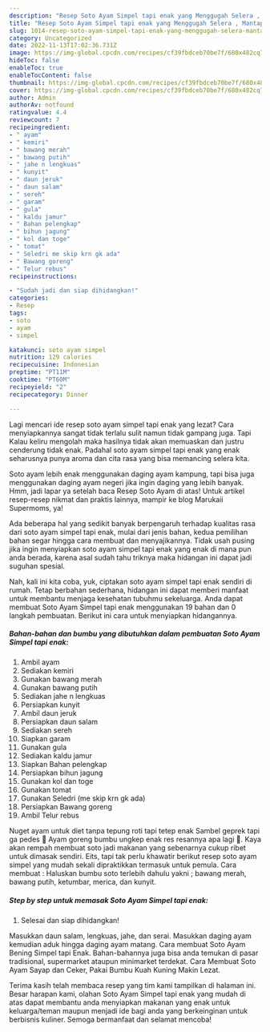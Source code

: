```yaml
---
description: "Resep Soto Ayam Simpel tapi enak yang Menggugah Selera , Mantap"
title: "Resep Soto Ayam Simpel tapi enak yang Menggugah Selera , Mantap"
slug: 1014-resep-soto-ayam-simpel-tapi-enak-yang-menggugah-selera-mantap
category: Uncategorized
date: 2022-11-13T17:02:36.731Z
image: https://img-global.cpcdn.com/recipes/cf39fbdceb70be7f/680x482cq70/soto-ayam-simpel-tapi-enak-foto-resep-utama.jpg
hideToc: false
enableToc: true
enableTocContent: false
thumbnail: https://img-global.cpcdn.com/recipes/cf39fbdceb70be7f/680x482cq70/soto-ayam-simpel-tapi-enak-foto-resep-utama.jpg
cover: https://img-global.cpcdn.com/recipes/cf39fbdceb70be7f/680x482cq70/soto-ayam-simpel-tapi-enak-foto-resep-utama.jpg
author: Admin
authorAv: notfound
ratingvalue: 4.4
reviewcount: 7
recipeingredient:
- " ayam"
- " kemiri"
- " bawang merah"
- " bawang putih"
- " jahe n lengkuas"
- " kunyit"
- " daun jeruk"
- " daun salam"
- " sereh"
- " garam"
- " gula"
- " kaldu jamur"
- " Bahan pelengkap"
- " bihun jagung"
- " kol dan toge"
- " tomat"
- " Seledri me skip krn gk ada"
- " Bawang goreng"
- " Telur rebus"
recipeinstructions:

- "Sudah jadi dan siap dihidangkan!"
categories:
- Resep
tags:
- soto
- ayam
- simpel

katakunci: soto ayam simpel 
nutrition: 129 calories
recipecuisine: Indonesian
preptime: "PT11M"
cooktime: "PT60M"
recipeyield: "2"
recipecategory: Dinner

---
```



Lagi mencari ide resep soto ayam simpel tapi enak yang lezat? Cara menyiapkannya sangat tidak terlalu sulit namun tidak gampang juga. Tapi Kalau keliru mengolah maka hasilnya tidak akan memuaskan dan justru cenderung tidak enak. Padahal soto ayam simpel tapi enak yang enak seharusnya punya aroma dan cita rasa yang bisa memancing selera kita.


Soto ayam lebih enak menggunakan daging ayam kampung, tapi bisa juga menggunakan daging ayam negeri jika ingin daging yang lebih banyak. Hmm, jadi lapar ya setelah baca Resep Soto Ayam di atas! Untuk artikel resep-resep nikmat dan praktis lainnya, mampir ke blog Marukaii Supermoms, ya!

Ada beberapa hal yang sedikit banyak berpengaruh terhadap kualitas rasa dari soto ayam simpel tapi enak, mulai dari jenis bahan, kedua pemilihan bahan segar hingga cara membuat dan menyajikannya. Tidak usah pusing jika ingin menyiapkan soto ayam simpel tapi enak yang enak di mana pun anda berada, karena asal sudah tahu triknya maka hidangan ini dapat jadi suguhan spesial.


Nah, kali ini kita coba, yuk, ciptakan soto ayam simpel tapi enak sendiri di rumah. Tetap berbahan sederhana, hidangan ini dapat memberi manfaat untuk membantu menjaga kesehatan tubuhmu sekeluarga. Anda dapat membuat Soto Ayam Simpel tapi enak menggunakan 19 bahan dan 0 langkah pembuatan. Berikut ini cara untuk menyiapkan hidangannya.

<!--inarticleads1-->

##### Bahan-bahan dan bumbu yang dibutuhkan dalam pembuatan Soto Ayam Simpel tapi enak:

1. Ambil  ayam
1. Sediakan  kemiri
1. Gunakan  bawang merah
1. Gunakan  bawang putih
1. Sediakan  jahe n lengkuas
1. Persiapkan  kunyit
1. Ambil  daun jeruk
1. Persiapkan  daun salam
1. Sediakan  sereh
1. Siapkan  garam
1. Gunakan  gula
1. Sediakan  kaldu jamur
1. Siapkan  Bahan pelengkap
1. Persiapkan  bihun jagung
1. Gunakan  kol dan toge
1. Gunakan  tomat
1. Gunakan  Seledri (me skip krn gk ada)
1. Persiapkan  Bawang goreng
1. Ambil  Telur rebus


Nuget ayam untuk diet tanpa tepung roti tapi tetep enak Sambel geprek tapi ga pedes 🤣 Ayam goreng bumbu ungkep enak res resannya apa lagi 🤣. Kaya akan rempah membuat soto jadi makanan yang sebenarnya cukup ribet untuk dimasak sendiri. Eits, tapi tak perlu khawatir berikut resep soto ayam simpel yang mudah sekali dipraktikkan termasuk untuk pemula. Cara membuat : Haluskan bumbu soto terlebih dahulu yakni ; bawang merah, bawang putih, ketumbar, merica, dan kunyit. 

<!--inarticleads2-->

##### Step by step untuk memasak Soto Ayam Simpel tapi enak:


1. Selesai dan siap dihidangkan!

Masukkan daun salam, lengkuas, jahe, dan serai. Masukkan daging ayam kemudian aduk hingga daging ayam matang. Cara membuat Soto Ayam Bening Simpel tapi Enak. Bahan-bahannya juga bisa anda temukan di pasar tradisional, supermarket ataupun minimarket terdekat. Cara Membuat Soto Ayam Sayap dan Ceker, Pakai Bumbu Kuah Kuning Makin Lezat. 

Terima kasih telah membaca resep yang tim kami tampilkan di halaman ini. Besar harapan kami, olahan Soto Ayam Simpel tapi enak yang mudah di atas dapat membantu anda menyiapkan makanan yang enak untuk keluarga/teman maupun menjadi ide bagi anda yang berkeinginan untuk berbisnis kuliner. Semoga bermanfaat dan selamat mencoba!
